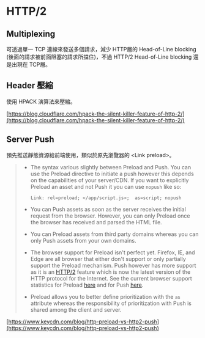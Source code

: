 # HTTP/2

## Multiplexing

可透過單一 TCP 連線來發送多個請求，減少 HTTP層的 Head-of-Line blocking \(後面的請求被前面阻塞的請求所擋住\)，不過 HTTP/2 Head-of-Line blocking 還是出現在 TCP層。

## Header 壓縮

使用 HPACK 演算法來壓縮。

[https://blog.cloudflare.com/hpack-the-silent-killer-feature-of-http-2/](https://blog.cloudflare.com/hpack-the-silent-killer-feature-of-http-2/)

## Server Push

預先推送靜態資源給前端使用，類似於原先瀏覽器的 &lt;Link preload&gt;。

> * The syntax various slightly between Preload and Push. You can use the Preload directive to initiate a push however this depends on the capabilities of your server/CDN. If you want to explicitly Preload an asset and not Push it you can use `nopush` like so:
>
>   ```text
>   Link: rel=preload; </app/script.js>;  as=script; nopush
>   ```
>
> * You can Push assets as soon as the server receives the initial request from the browser. However, you can only Preload once the browser has received and parsed the HTML file.
> * You can Preload assets from third party domains whereas you can only Push assets from your own domains.
> * The browser support for Preload isn't perfect yet. Firefox, IE, and Edge are all browser that either don't support or only partially support the Preload mechanism. Push however has more support as it is an [HTTP/2](https://www.keycdn.com/blog/keycdn-http2-support) feature which is now the latest version of the HTTP protocol for the Internet. See the current browser support statistics for Preload [here](https://caniuse.com/#search=preload) and for Push [here](https://caniuse.com/#feat=http2).
> * Preload allows you to better define prioritization with the `as` attribute whereas the responsibility of prioritization with Push is shared among the client and server.

[https://www.keycdn.com/blog/http-preload-vs-http2-push](https://www.keycdn.com/blog/http-preload-vs-http2-push)

